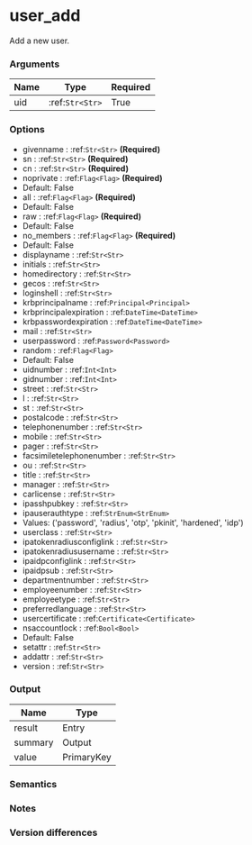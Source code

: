 [//]: # (THE CONTENT BELOW IS GENERATED. DO NOT EDIT.)
# user_add
Add a new user.

### Arguments
|Name|Type|Required
|-|-|-
|uid|:ref:`Str<Str>`|True

### Options
* givenname : :ref:`Str<Str>` **(Required)**
* sn : :ref:`Str<Str>` **(Required)**
* cn : :ref:`Str<Str>` **(Required)**
* noprivate : :ref:`Flag<Flag>` **(Required)**
 * Default: False
* all : :ref:`Flag<Flag>` **(Required)**
 * Default: False
* raw : :ref:`Flag<Flag>` **(Required)**
 * Default: False
* no_members : :ref:`Flag<Flag>` **(Required)**
 * Default: False
* displayname : :ref:`Str<Str>`
* initials : :ref:`Str<Str>`
* homedirectory : :ref:`Str<Str>`
* gecos : :ref:`Str<Str>`
* loginshell : :ref:`Str<Str>`
* krbprincipalname : :ref:`Principal<Principal>`
* krbprincipalexpiration : :ref:`DateTime<DateTime>`
* krbpasswordexpiration : :ref:`DateTime<DateTime>`
* mail : :ref:`Str<Str>`
* userpassword : :ref:`Password<Password>`
* random : :ref:`Flag<Flag>`
 * Default: False
* uidnumber : :ref:`Int<Int>`
* gidnumber : :ref:`Int<Int>`
* street : :ref:`Str<Str>`
* l : :ref:`Str<Str>`
* st : :ref:`Str<Str>`
* postalcode : :ref:`Str<Str>`
* telephonenumber : :ref:`Str<Str>`
* mobile : :ref:`Str<Str>`
* pager : :ref:`Str<Str>`
* facsimiletelephonenumber : :ref:`Str<Str>`
* ou : :ref:`Str<Str>`
* title : :ref:`Str<Str>`
* manager : :ref:`Str<Str>`
* carlicense : :ref:`Str<Str>`
* ipasshpubkey : :ref:`Str<Str>`
* ipauserauthtype : :ref:`StrEnum<StrEnum>`
 * Values: ('password', 'radius', 'otp', 'pkinit', 'hardened', 'idp')
* userclass : :ref:`Str<Str>`
* ipatokenradiusconfiglink : :ref:`Str<Str>`
* ipatokenradiususername : :ref:`Str<Str>`
* ipaidpconfiglink : :ref:`Str<Str>`
* ipaidpsub : :ref:`Str<Str>`
* departmentnumber : :ref:`Str<Str>`
* employeenumber : :ref:`Str<Str>`
* employeetype : :ref:`Str<Str>`
* preferredlanguage : :ref:`Str<Str>`
* usercertificate : :ref:`Certificate<Certificate>`
* nsaccountlock : :ref:`Bool<Bool>`
 * Default: False
* setattr : :ref:`Str<Str>`
* addattr : :ref:`Str<Str>`
* version : :ref:`Str<Str>`

### Output
|Name|Type
|-|-
|result|Entry
|summary|Output
|value|PrimaryKey

[//]: # (ADD YOUR NOTES BELOW. THESE WILL BE PICKED EVERY TIME THE DOCS ARE REGENERATED. //end)
### Semantics

### Notes

### Version differences